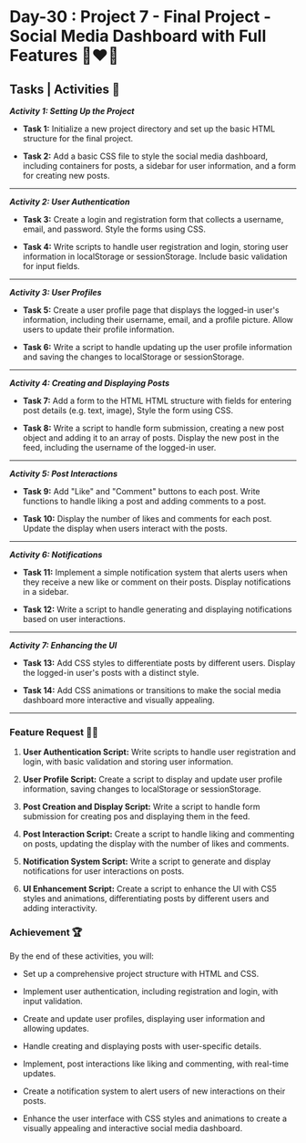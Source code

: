 # Day-30 : Project 7 - Final Project - Social Media Dashboard with Full Features 🍵❤️‍🔥

## Tasks | Activities 🌟

_**Activity 1: Setting Up the Project**_

- **Task 1:** Initialize a new project directory and set up the basic HTML structure for the final project.

- **Task 2:** Add a basic CSS file to style the social media dashboard, including containers for posts, a sidebar for user information, and a form for creating new posts.

<hr/>

_**Activity 2: User Authentication**_

- **Task 3:** Create a login and registration form that collects a username, email, and password. Style the forms using CSS.

- **Task 4:** Write scripts to handle user registration and login, storing user information in localStorage or sessionStorage. Include basic validation for input fields.

<hr/>

_**Activity 3: User Profiles**_

- **Task 5:** Create a user profile page that displays the logged-in user's information, including their username, email, and a profile picture. Allow users to update their profile information.

- **Task 6:** Write a script to handle updating up the user profile information and saving the changes to localStorage or sessionStorage.

<hr/>

_**Activity 4: Creating and Displaying Posts**_

- **Task 7:** Add a form to the HTML HTML structure with fields for entering post details (e.g. text, image), Style the form using CSS.

- **Task 8:** Write a script to handle form submission, creating a new post object and adding it to an array of posts. Display the new post in the feed, including the username of the logged-in user.

<hr/>

_**Activity 5: Post Interactions**_

- **Task 9:** Add "Like" and "Comment" buttons to each post. Write functions to handle liking a post and adding comments to a post.

- **Task 10:** Display the number of likes and comments for each post. Update the display when users interact with the posts.

<hr/>

_**Activity 6: Notifications**_

- **Task 11:** Implement a simple notification system that alerts users when they receive a new like or comment on their posts. Display notifications in a sidebar.

- **Task 12:** Write a script to handle generating and displaying notifications based on user interactions.

<hr/>

_**Activity 7: Enhancing the UI**_

- **Task 13:** Add CSS styles to differentiate posts by different users. Display the logged-in user's posts with a distinct style.

- **Task 14:** Add CSS animations or transitions to make the social media dashboard more interactive and visually appealing.

<hr/>

### Feature Request 🙇‍♂️

1. **User Authentication Script:** Write scripts to handle user registration and login, with basic validation and storing user information.

2. **User Profile Script:** Create a script to display and update user profile information, saving changes to localStorage or sessionStorage.

3. **Post Creation and Display Script:** Write a script to handle form submission for creating pos and displaying them in the feed.

4. **Post Interaction Script:** Create a script to handle liking and commenting on posts, updating the display with the number of likes and comments.

5. **Notification System Script:** Write a script to generate and display notifications for user interactions on posts.

6. **Ul Enhancement Script:** Create a script to enhance the Ul with CS5 styles and animations, differentiating posts by different users and adding interactivity.

### Achievement 🏆

By the end of these activities, you will:

- Set up a comprehensive project structure with HTML and CSS.

- Implement user authentication, including registration and login, with input validation.

- Create and update user profiles, displaying user information and allowing updates.

- Handle creating and displaying posts with user-specific details.

- Implement, post interactions like liking and commenting, with real-time updates.

- Create a notification system to alert users of new interactions on their posts.

- Enhance the user interface with CSS styles and animations to create a visually appealing and interactive social media dashboard.
